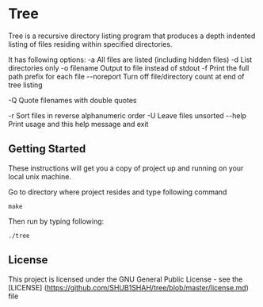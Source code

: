# Tree

Tree is a recursive directory listing program that produces 
a depth indented listing of files residing within specified directories. 

It has following options:
-a            All files are listed (including hidden files)
-d            List directories only
-o filename   Output to file instead of stdout
-f            Print the full path prefix for each file
--noreport    Turn off file/directory count at end of tree listing

-Q            Quote filenames with double quotes

-r            Sort files in reverse alphanumeric order
-U            Leave files unsorted
--help Print usage and this help message and exit

## Getting Started

These instructions will get you a copy of project up and running on your local unix machine.

Go to directory where project resides and type following command

```
make
```

Then run by typing following:

```
./tree
```

## License

This project is licensed under the GNU General Public License - see the [LICENSE]
(https://github.com/SHUB1SHAH/tree/blob/master/license.md) file
